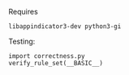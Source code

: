 Requires

`libappindicator3-dev python3-gi`

Testing:

```
import correctness.py
verify_rule_set(__BASIC__)
```
